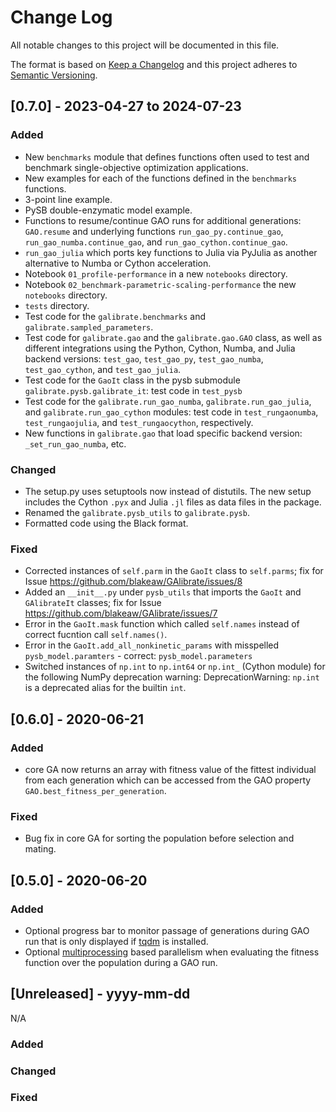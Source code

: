 # Change Log
All notable changes to this project will be documented in this file.

The format is based on [Keep a Changelog](http://keepachangelog.com/)
and this project adheres to [Semantic Versioning](http://semver.org/).

## [0.7.0] - 2023-04-27 to 2024-07-23

### Added
 - New `benchmarks` module that defines functions often used to test and benchmark single-objective optimization applications.
 - New examples for each of the functions defined in the `benchmarks` functions.
 - 3-point line example.
 - PySB double-enzymatic model example.
 - Functions to resume/continue GAO runs for additional generations: `GAO.resume` and underlying functions `run_gao_py.continue_gao`, `run_gao_numba.continue_gao`, and `run_gao_cython.continue_gao`. 
 - `run_gao_julia` which ports key functions to Julia via PyJulia as another alternative to Numba or Cython acceleration. 
 - Notebook `01_profile-performance` in a new `notebooks` directory. 
 - Notebook `02_benchmark-parametric-scaling-performance` the new `notebooks` directory.
 - `tests` directory.
 - Test code for the `galibrate.benchmarks` and `galibrate.sampled_parameters`.
 - Test code for `galibrate.gao` and the `galibrate.gao.GAO` class, as well as different integrations using the Python, Cython, Numba, and Julia backend versions: `test_gao`, `test_gao_py`, `test_gao_numba`, `test_gao_cython`, and `test_gao_julia`.
 - Test code for the `GaoIt` class in the pysb submodule `galibrate.pysb.galibrate_it`: test code in `test_pysb`
 - Test code for the `galibrate.run_gao_numba`, `galibrate.run_gao_julia`, and `galibrate.run_gao_cython` modules: test code in `test_rungaonumba`, `test_rungaojulia`, and `test_rungaocython`, respectively.
 - New functions in `galibrate.gao` that load specific backend version: `_set_run_gao_numba`, etc. 

### Changed
  - The setup.py uses setuptools now instead of distutils. The new setup includes the Cython `.pyx` and Julia `.jl` files as data files in the package.  
  - Renamed the `galibrate.pysb_utils` to `galibrate.pysb`.
  - Formatted code using the Black format.

### Fixed
 - Corrected instances of `self.parm` in the `GaoIt` class to `self.parms`; fix for Issue https://github.com/blakeaw/GAlibrate/issues/8 
 - Added an `__init__.py` under `pysb_utils` that imports the `GaoIt` and `GAlibrateIt` classes; fix for Issue https://github.com/blakeaw/GAlibrate/issues/7
 - Error in the `GaoIt.mask` function which called `self.names` instead of correct fucntion call `self.names()`.
 - Error in the `GaoIt.add_all_nonkinetic_params` with misspelled `pysb_model.paramters` - correct: `pysb_model.parameters`
 - Switched instances of `np.int` to `np.int64` or `np.int_` (Cython module) for the following NumPy deprecation warning: DeprecationWarning: `np.int` is a deprecated alias for the builtin `int`. 


## [0.6.0] - 2020-06-21

### Added
- core GA now returns an array with fitness value of the fittest individual from each generation which can be accessed from the GAO property `GAO.best_fitness_per_generation`.

### Fixed
- Bug fix in core GA for sorting the population before selection and mating.

## [0.5.0] - 2020-06-20

### Added
- Optional progress bar to monitor passage of generations during GAO run that is only displayed if [tqdm](https://github.com/tqdm/tqdm) is installed.
- Optional [multiprocessing](https://docs.python.org/2/library/multiprocessing.html) based parallelism when evaluating the fitness function over the population during a GAO run.
 
## [Unreleased] - yyyy-mm-dd

N/A

### Added

### Changed

### Fixed
